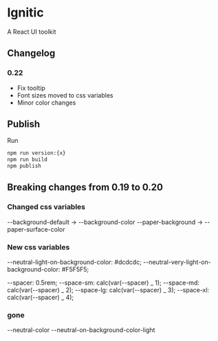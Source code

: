 # Ignitic

A React UI toolkit

## Changelog

### 0.22

- Fix tooltip
- Font sizes moved to css variables
- Minor color changes

## Publish

Run

```bash
npm run version:{x}
npm run build
npm publish
```

## Breaking changes from 0.19 to 0.20

### Changed css variables

--background-default -> --background-color
--paper-background -> --paper-surface-color

### New css variables

--neutral-light-on-background-color: #dcdcdc;
--neutral-very-light-on-background-color: #F5F5F5;

--spacer: 0.5rem;
--space-sm: calc(var(--spacer) _ 1);
--space-md: calc(var(--spacer) _ 2);
--space-lg: calc(var(--spacer) _ 3);
--space-xl: calc(var(--spacer) _ 4);

### gone

--neutral-color
--neutral-on-background-color-light
